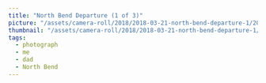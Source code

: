 ```yaml
---
title: "North Bend Departure (1 of 3)"
picture: "/assets/camera-roll/2018/2018-03-21-north-bend-departure-1/20180321_223627481_iOS.jpg"
thumbnail: "/assets/camera-roll/2018/2018-03-21-north-bend-departure-1/20180321_223627481_iOS-thumbnail.jpg"
tags:
  - photograph
  - me
  - dad
  - North Bend
---
```

